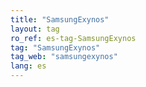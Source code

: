 ```yaml
---
title: "SamsungExynos"
layout: tag
ro_ref: es-tag-SamsungExynos
tag: "SamsungExynos"
tag_web: "samsungexynos"
lang: es
---
```

